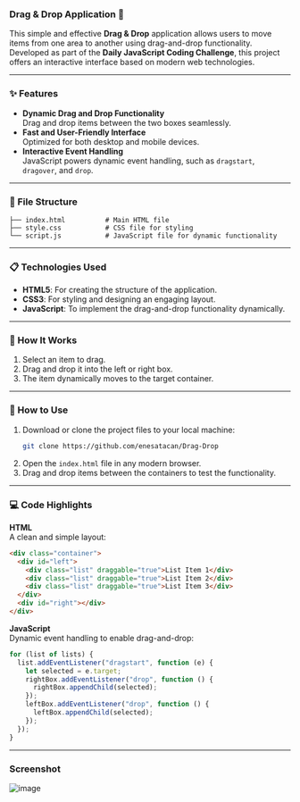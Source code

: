 ### Drag & Drop Application 🎯  

This simple and effective **Drag & Drop** application allows users to move items from one area to another using drag-and-drop functionality. Developed as part of the **Daily JavaScript Coding Challenge**, this project offers an interactive interface based on modern web technologies.

---

### ✨ Features  
- **Dynamic Drag and Drop Functionality**  
  Drag and drop items between the two boxes seamlessly.  
- **Fast and User-Friendly Interface**  
  Optimized for both desktop and mobile devices.  
- **Interactive Event Handling**  
  JavaScript powers dynamic event handling, such as `dragstart`, `dragover`, and `drop`.

---

### 📂 File Structure  
```
├── index.html          # Main HTML file  
├── style.css           # CSS file for styling  
└── script.js           # JavaScript file for dynamic functionality  
```

---

### 📋 Technologies Used  
- **HTML5**: For creating the structure of the application.  
- **CSS3**: For styling and designing an engaging layout.  
- **JavaScript**: To implement the drag-and-drop functionality dynamically.

---

### 🚀 How It Works  
1. Select an item to drag.  
2. Drag and drop it into the left or right box.  
3. The item dynamically moves to the target container.

---

### 🔧 How to Use  
1. Download or clone the project files to your local machine:  
   ```bash
   git clone https://github.com/enesatacan/Drag-Drop  
   ```  
2. Open the `index.html` file in any modern browser.  
3. Drag and drop items between the containers to test the functionality.

---

### 💻 Code Highlights  

**HTML**  
A clean and simple layout:  
```html
<div class="container">
  <div id="left">
    <div class="list" draggable="true">List Item 1</div>
    <div class="list" draggable="true">List Item 2</div>
    <div class="list" draggable="true">List Item 3</div>
  </div>
  <div id="right"></div>
</div>
```

**JavaScript**  
Dynamic event handling to enable drag-and-drop:  
```javascript
for (list of lists) {
  list.addEventListener("dragstart", function (e) {
    let selected = e.target;
    rightBox.addEventListener("drop", function () {
      rightBox.appendChild(selected);
    });
    leftBox.addEventListener("drop", function () {
      leftBox.appendChild(selected);
    });
  });
}
```

---

### Screenshot

![image](https://github.com/user-attachments/assets/f4eb9798-abc9-4216-ae76-7d0939ebe1ed)
